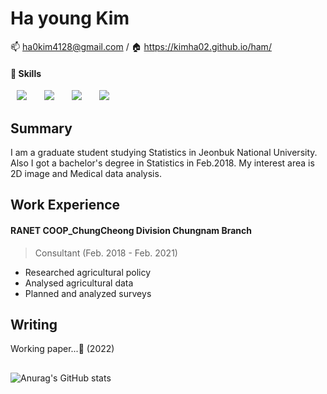 # Ha young Kim

:mailbox: ha0kim4128@gmail.com / :house: https://kimha02.github.io/ham/

#### 💪 **Skills**    
<img src="https://img.shields.io/badge/Python-3776AB?style=flat-square&logo=Python&logoColor=white" style="height : auto; margin-left : 10px; margin-right : 10px;"/></a>&nbsp;
<img src="https://img.shields.io/badge/PyTorch-EE4C2C?style=flat-square&logo=PyTorch&logoColor=white" style="height : auto; margin-left : 10px; margin-right : 10px;"/></a>&nbsp;
<img src="https://img.shields.io/badge/R-276DC3?style=flat-square&logo=R&logoColor=white" style="height : auto; margin-left : 10px; margin-right : 10px;"/></a>&nbsp;
<img src="https://img.shields.io/badge/RStudio-75AADB?style=flat-square&logo=RStudio&logoColor=white" style="height : auto; margin-left : 10px; margin-right : 10px;"/></a>&nbsp;

## Summary
I am a graduate student studying Statistics in Jeonbuk National University. Also I got a bachelor's degree in Statistics in Feb.2018. My interest area is 2D image and Medical data analysis. 


## Work Experience
#### RANET COOP_ChungCheong Division Chungnam Branch
> Consultant (Feb. 2018 - Feb. 2021)
- Researched agricultural policy
- Analysed agricultural data 
- Planned and analyzed surveys

## Writing
Working paper...:wrench: (2022)

##





![Anurag's GitHub stats](https://github-readme-stats.vercel.app/api?username=kimha02&show_icons=true&hide=contribs,prs)
